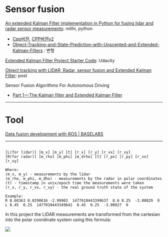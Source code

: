 # Sensor fusion

[An extended Kalman Filter implementation in Python for fusing lidar and radar sensor measurements](https://github.com/mithi/Fusion-EKF-Python): mithi, python
- [Cpp버젼](https://github.com/mithi/fusion-ekf), [CPP버젼v2](https://github.com/mithi/fusion-ekf/tree/master/A-UPDATED-FUSIONEKF)
- [Object-Tracking-and-State-Prediction-with-Unscented-and-Extended-Kalman-Filters](https://github.com/srnand/Object-Tracking-and-State-Prediction-with-Unscented-and-Extended-Kalman-Filters) : 변형

[Extended Kalman Filter Project Starter Code](https://github.com/udacity/CarND-Extended-Kalman-Filter-Project): Udacity

[Object tracking with LIDAR, Radar, sensor fusion and Extended Kalman Filter](http://www.coldvision.io/2017/04/15/object-tracking-with-lidar-radar-sensor-fusion-and-extended-kalman-filter/): post

Sensor Fusion Algorithms For Autonomous Driving
- [Part 1 — The Kalman filter and Extended Kalman Filter](https://medium.com/@wilburdes/sensor-fusion-algorithms-for-autonomous-driving-part-1-the-kalman-filter-and-extended-kalman-a4eab8a833dd)



---

# Tool

[Data fusion development with ROS | BASELABS](https://www.baselabs.de/data-fusion-development-with-ros/)




---

```

[L(for lidar)] [m_x] [m_y] [t] [r_x] [r_y] [r_vx] [r_vy]
[R(for radar)] [m_rho] [m_phi] [m_drho] [t] [r_px] [r_py] [r_vx] [r_vy]

Where:
(m_x, m_y) - measurements by the lidar
(m_rho, m_phi, m_dho) - measurements by the radar in polar coordinates
(t) - timestamp in unix/epoch time the measurements were taken
(r_x, r_y, r_vx, r_vy) - the real ground truth state of the system

Example:
R 8.60363 0.0290616 -2.99903  1477010443399637  8.6 0.25  -3.00029  0
L 8.45  0.25  1477010443349642  8.45  0.25  -3.00027  0 

```

In this project the LIDAR measurements are transformed from the cartesian into the polar coordinate system using this formula:



![](http://www.coldvision.io/wp-content/uploads/2017/04/object_tracking_rada_measurements_transform.png)